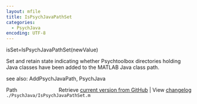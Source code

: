```yaml
---
layout: mfile
title: IsPsychJavaPathSet
categories:
  - PsychJava
encoding: UTF-8
---
```


isSet=IsPsychJavaPathSet\(newValue\)

Set and retain state indicating whether Psychtoolbox directories holding
Java classes have been added to the MATLAB Java class path.

see also: AddPsychJavaPath, PsychJava


<div class="code_header" style="text-align:right;">
  <span style="float:left;">Path&nbsp;&nbsp;</span> <span class="counter">Retrieve <a href=
  "https://raw.github.com/Psychtoolbox-3/Psychtoolbox-3/beta/./PsychJava/IsPsychJavaPathSet.m">current version from GitHub</a> | View <a href=
  "https://github.com/Psychtoolbox-3/Psychtoolbox-3/commits/beta/./PsychJava/IsPsychJavaPathSet.m">changelog</a></span>
</div>
<div class="code">
  <code>./PsychJava/IsPsychJavaPathSet.m</code>
</div>
